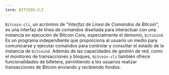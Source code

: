 ```yaml
---
term: BITCOIN-CLI
---
```


`Bitcoin-cli`, un acrónimo de "*Interfaz de Línea de Comandos de Bitcoin*", es una interfaz de línea de comandos diseñada para interactuar con una instancia en ejecución de Bitcoin Core, especialmente el demonio, `bitcoind`. Es un programa independiente que proporciona al usuario un medio para comunicarse y ejecutar comandos para controlar y consultar el estado de la instancia de `bitcoind`. Además de las capacidades de gestión de red, como el monitoreo de transacciones y bloques, `bitcoin-cli` también ofrece funcionalidades de billetera, permitiendo a los usuarios realizar transacciones de Bitcoin enviando y recibiendo fondos.